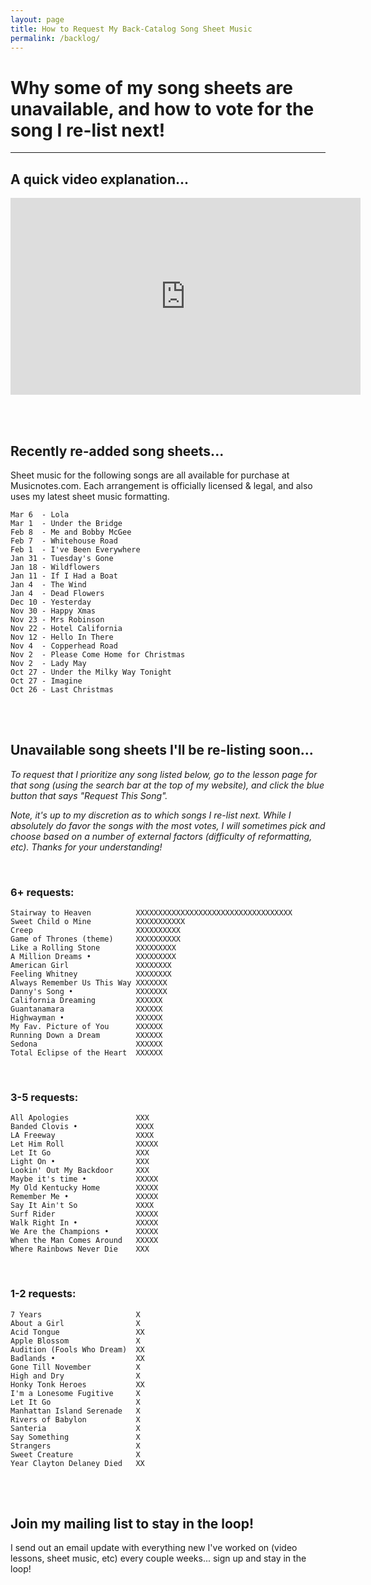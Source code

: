 ```yaml
---
layout: page
title: How to Request My Back-Catalog Song Sheet Music
permalink: /backlog/
---
```


<h1>Why some of my song sheets are unavailable, and how to vote for the song I re-list next!</h1>

<hr />

<h2>A quick video explanation...</h2>

<iframe width="560" height="315" src="https://www.youtube.com/embed/LlmYxrMCRHE" frameborder="0" allow="accelerometer; autoplay; encrypted-media; gyroscope; picture-in-picture" allowfullscreen></iframe>

<br /><br />

<h2>Recently re-added song sheets...</h2>

Sheet music for the following songs are all available for purchase at Musicnotes.com. Each arrangement is officially licensed & legal, and also uses my latest sheet music formatting.

    Mar 6  - Lola
    Mar 1  - Under the Bridge
    Feb 8  - Me and Bobby McGee
    Feb 7  - Whitehouse Road
    Feb 1  - I've Been Everywhere
    Jan 31 - Tuesday's Gone
    Jan 18 - Wildflowers
    Jan 11 - If I Had a Boat
    Jan 4  - The Wind
    Jan 4  - Dead Flowers
    Dec 10 - Yesterday
    Nov 30 - Happy Xmas
    Nov 23 - Mrs Robinson
    Nov 22 - Hotel California
    Nov 12 - Hello In There
    Nov 4  - Copperhead Road
    Nov 2  - Please Come Home for Christmas
    Nov 2  - Lady May
    Oct 27 - Under the Milky Way Tonight
    Oct 27 - Imagine
    Oct 26 - Last Christmas

<br /><br />

<h2>Unavailable song sheets I'll be re-listing soon...</h2>

<p><em>To request that I prioritize any song listed below, go to the lesson page for that song (using the search bar at the top of my website), and click the blue button that says "Request This Song".</em></p>

<p><em>Note, it's up to my discretion as to which songs I re-list next. While I absolutely do favor the songs with the most votes, I will sometimes pick and choose based on a number of external factors (difficulty of reformatting, etc). Thanks for your understanding!</em></p>

<br />

<h3>6+ requests:</h3>

    Stairway to Heaven          XXXXXXXXXXXXXXXXXXXXXXXXXXXXXXXXXXX
    Sweet Child o Mine          XXXXXXXXXXX
    Creep                       XXXXXXXXXX
    Game of Thrones (theme)     XXXXXXXXXX
    Like a Rolling Stone        XXXXXXXXX
    A Million Dreams •          XXXXXXXXX
    American Girl               XXXXXXXX
    Feeling Whitney             XXXXXXXX
    Always Remember Us This Way XXXXXXX
    Danny's Song •              XXXXXXX
    California Dreaming         XXXXXX
    Guantanamara                XXXXXX
    Highwayman •                XXXXXX
    My Fav. Picture of You      XXXXXX
    Running Down a Dream        XXXXXX
    Sedona                      XXXXXX
    Total Eclipse of the Heart  XXXXXX

<br />
<h3>3-5 requests:</h3>

    All Apologies               XXX
    Banded Clovis •             XXXX
    LA Freeway                  XXXX
    Let Him Roll                XXXXX
    Let It Go                   XXX
    Light On •                  XXX
    Lookin' Out My Backdoor     XXX
    Maybe it's time •           XXXXX
    My Old Kentucky Home        XXXXX
    Remember Me •               XXXXX
    Say It Ain't So             XXXX
    Surf Rider                  XXXXX
    Walk Right In •             XXXXX
    We Are the Champions •      XXXXX
    When the Man Comes Around   XXXXX
    Where Rainbows Never Die    XXX

<br />
<h3>1-2 requests:</h3>

    7 Years                     X
    About a Girl                X
    Acid Tongue                 XX
    Apple Blossom               X
    Audition (Fools Who Dream)  XX
    Badlands •                  XX
    Gone Till November          X
    High and Dry                X
    Honky Tonk Heroes           XX
    I'm a Lonesome Fugitive     X
    Let It Go                   X
    Manhattan Island Serenade   X
    Rivers of Babylon           X
    Santeria                    X  
    Say Something               X
    Strangers                   X
    Sweet Creature              X
    Year Clayton Delaney Died   XX

<br /><br />

<h2>Join my mailing list to stay in the loop!</h2>
<p>I send out an email update with everything new I've worked on (video lessons, sheet music, etc) every couple weeks... sign up and stay in the loop!</p>
<script async data-uid="200aea9186" src="https://songnotes.ck.page/200aea9186/index.js"></script>

